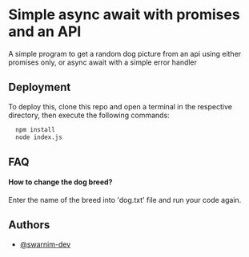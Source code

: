 
# Simple async await with promises and an API

A simple program to get a random dog picture from an api using either promises only, or async await with a simple error handler


## Deployment

To deploy this, clone this repo and open a terminal in the respective directory, then execute the following commands:

```bash
  npm install
  node index.js
```


## FAQ

#### How to change the dog breed?

Enter the name of the breed into 'dog.txt' file and run your code again.



## Authors

- [@swarnim-dev](https://github.com/swarnim-dev)

